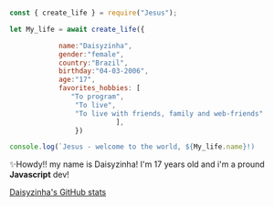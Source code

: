 ```js

const { create_life } = require("Jesus");

let My_life = await create_life({

            name:"Daisyzinha",
            gender:"female",
            country:"Brazil",
            birthday:"04-03-2006",
            age:"17",
            favorites_hobbies: [
               "To program",
                "To live",   
                "To live with friends, family and web-friends"                  
                          ],
                })

console.log(`Jesus - welcome to the world, ${My_life.name}!)
```



✨Howdy!! my name is Daisyzinha! I'm 17 years old and i'm a pround **Javascript** dev!

[Daisyzinha's GitHub stats](https://github-readme-stats.vercel.app/api?username=Daisyzinha&count_private=false)
